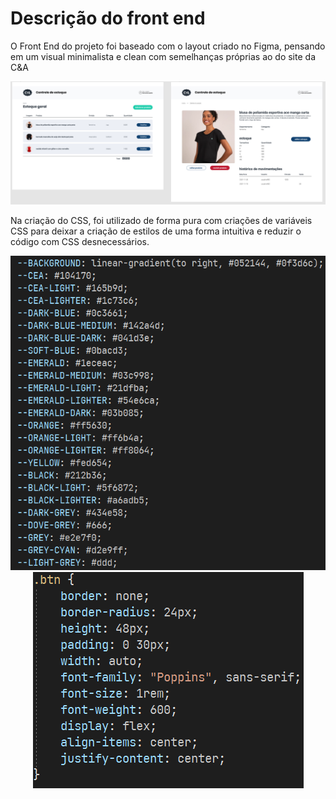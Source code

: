 # Descrição do front end
O Front End do projeto foi baseado com o layout criado no Figma, pensando em um visual minimalista e clean com semelhanças próprias ao do site da C&A

<img src="/images/figmascreen.png" alt="Diagrama de descrição do projeto">

Na criação do CSS, foi utilizado de forma pura com criações de variáveis CSS para deixar a criação de estilos de uma forma intuitiva e reduzir o código com CSS desnecessários.

<div align="center">
    <img src="/images/cssvariablesprint.png" alt="Pequeno bloco de variaveis css">
    <img src="/images/cssvariablesprintbtn.png" alt="Pequeno bloco de variaveis css">
</div>